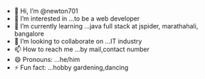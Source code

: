- 👋 Hi, I’m @newton701
- 👀 I’m interested in ...to be a web developer 
- 🌱 I’m currently learning ...java full stack at jspider, marathahali, bangalore 
- 💞️ I’m looking to collaborate on ...IT industry 
- 📫 How to reach me ...by mail,contact number 
- 😄 Pronouns: ...he/him
- ⚡ Fun fact: ...hobby gardening,dancing

<!---
newton701/newton701 is a ✨ special ✨ repository because its `README.md` (this file) appears on your GitHub profile.
You can click the Preview link to take a look at your changes.
--->
